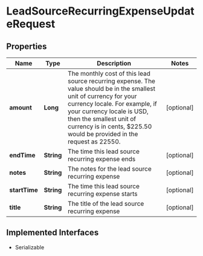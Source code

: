

# LeadSourceRecurringExpenseUpdateRequest


## Properties

| Name | Type | Description | Notes |
|------------ | ------------- | ------------- | -------------|
|**amount** | **Long** | The monthly cost of this lead source recurring expense.  The value should be in the smallest unit of currency for your currency locale.  For example, if your currency locale is USD, then the smallest unit of currency is  in cents, $225.50 would be provided in the request as 22550. |  [optional] |
|**endTime** | **String** | The time this lead source recurring expense ends |  [optional] |
|**notes** | **String** | The notes for the lead source recurring expense |  [optional] |
|**startTime** | **String** | The time this lead source recurring expense starts |  [optional] |
|**title** | **String** | The title of the lead source recurring expense |  [optional] |


## Implemented Interfaces

* Serializable

